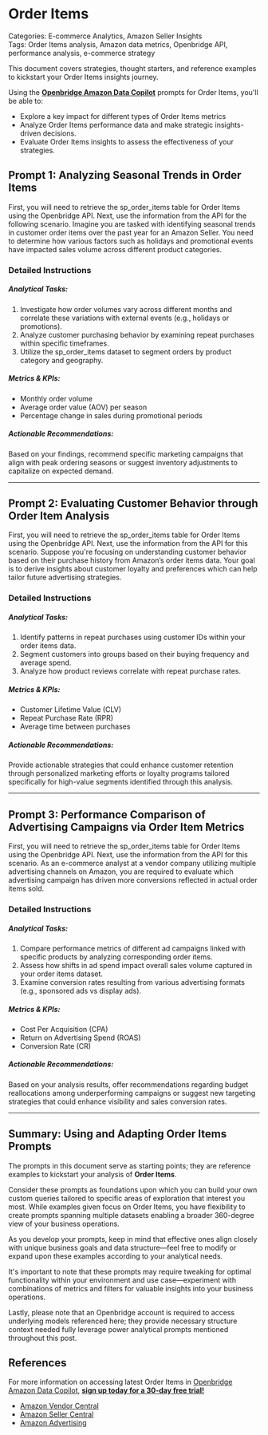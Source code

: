 # Order Items

Categories: E-commerce Analytics, Amazon Seller Insights  
Tags: Order Items analysis, Amazon data metrics, Openbridge API, performance analysis, e-commerce strategy  

This document covers strategies, thought starters, and reference examples to kickstart your Order Items insights journey. 

Using the <a href="https://chatgpt.com/g/g-Sg4qP7r3v-openbridge-data-copilot" target="_blank"><strong>Openbridge Amazon Data Copilot</strong></a> prompts for Order Items, you'll be able to:

- Explore a key impact for different types of Order Items metrics
- Analyze Order Items performance data and make strategic insights-driven decisions.
- Evaluate Order Items insights to assess the effectiveness of your strategies.

## Prompt 1: Analyzing Seasonal Trends in Order Items

First, you will need to retrieve the sp_order_items table for Order Items using the Openbridge API. Next, use the information from the API for the following scenario. Imagine you are tasked with identifying seasonal trends in customer order items over the past year for an Amazon Seller. You need to determine how various factors such as holidays and promotional events have impacted sales volume across different product categories.

### Detailed Instructions
##### Analytical Tasks:
1. Investigate how order volumes vary across different months and correlate these variations with external events (e.g., holidays or promotions).
2. Analyze customer purchasing behavior by examining repeat purchases within specific timeframes.
3. Utilize the sp_order_items dataset to segment orders by product category and geography.

##### Metrics & KPIs:
- Monthly order volume
- Average order value (AOV) per season
- Percentage change in sales during promotional periods

##### Actionable Recommendations:
Based on your findings, recommend specific marketing campaigns that align with peak ordering seasons or suggest inventory adjustments to capitalize on expected demand.

---

## Prompt 2: Evaluating Customer Behavior through Order Item Analysis

First, you will need to retrieve the sp_order_items table for Order Items using the Openbridge API. Next, use the information from the API for this scenario. Suppose you're focusing on understanding customer behavior based on their purchase history from Amazon’s order items data. Your goal is to derive insights about customer loyalty and preferences which can help tailor future advertising strategies.

### Detailed Instructions
##### Analytical Tasks:
1. Identify patterns in repeat purchases using customer IDs within your order items data.
2. Segment customers into groups based on their buying frequency and average spend.
3. Analyze how product reviews correlate with repeat purchase rates.

##### Metrics & KPIs:
- Customer Lifetime Value (CLV)
- Repeat Purchase Rate (RPR)
- Average time between purchases

##### Actionable Recommendations:
Provide actionable strategies that could enhance customer retention through personalized marketing efforts or loyalty programs tailored specifically for high-value segments identified through this analysis.

---

## Prompt 3: Performance Comparison of Advertising Campaigns via Order Item Metrics

First, you will need to retrieve the sp_order_items table for Order Items using the Openbridge API. Next, use the information from the API for this scenario. As an e-commerce analyst at a vendor company utilizing multiple advertising channels on Amazon, you are required to evaluate which advertising campaign has driven more conversions reflected in actual order items sold.

### Detailed Instructions
##### Analytical Tasks:
1. Compare performance metrics of different ad campaigns linked with specific products by analyzing corresponding order items.
2. Assess how shifts in ad spend impact overall sales volume captured in your order items dataset.
3. Examine conversion rates resulting from various advertising formats (e.g., sponsored ads vs display ads).

##### Metrics & KPIs:
- Cost Per Acquisition (CPA)
- Return on Advertising Spend (ROAS)
- Conversion Rate (CR)

##### Actionable Recommendations:
Based on your analysis results, offer recommendations regarding budget reallocations among underperforming campaigns or suggest new targeting strategies that could enhance visibility and sales conversion rates.

---

## Summary: Using and Adapting Order Items Prompts  
The prompts in this document serve as starting points; they are reference examples to kickstart your analysis of **Order Items**.

Consider these prompts as foundations upon which you can build your own custom queries tailored to specific areas of exploration that interest you most. While examples given focus on Order Items, you have flexibility to create prompts spanning multiple datasets enabling a broader 360-degree view of your business operations.

As you develop your prompts, keep in mind that effective ones align closely with unique business goals and data structure—feel free to modify or expand upon these examples according to your analytical needs.

It's important to note that these prompts may require tweaking for optimal functionality within your environment and use case—experiment with combinations of metrics and filters for valuable insights into your business operations.

Lastly, please note that an Openbridge account is required to access underlying models referenced here; they provide necessary structure context needed fully leverage power analytical prompts mentioned throughout this post.

## References   
For more information on accessing latest Order Items in <a href="https://chatgpt.com/g/g-Sg4qP7r3v-openbridge-data-copilot" target="_blank">Openbridge Amazon Data Copilot</a>, <a href="https://openbridge.com" target="_blank"><strong>sign up today for a 30-day free trial!</strong></a>

<ul>
<li><a href="https://www.openbridge.com/amazon-vendor-central/" target="_blank">Amazon Vendor Central</a></li>
<li><a href="https://www.openbridge.com/amazon-selling-partner/" target="_blank">Amazon Seller Central</a></li>
<li><a href="https://www.openbridge.com/amazon-advertising/" target="_blank">Amazon Advertising</a></li>
</ul>